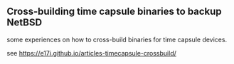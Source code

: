 Cross-building time capsule binaries to backup NetBSD
-----------------------------------------------------

some experiences on how to cross-build binaries for time capsule devices.

see https://e17i.github.io/articles-timecapsule-crossbuild/

